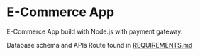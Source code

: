 # E-Commerce App

E-Commerce App build with Node.js with payment gateway.

Database schema and APIs Route found in [REQUIREMENTS.md](REQUIREMENTS.md)
 
